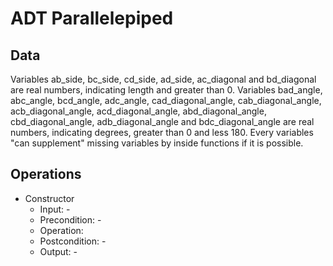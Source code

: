 # ADT Parallelepiped
## Data
Variables ab_side, bc_side, cd_side, ad_side, ac_diagonal and bd_diagonal are real numbers, indicating length and greater than 0. Variables bad_angle, abc_angle, bcd_angle, adc_angle, cad_diagonal_angle, cab_diagonal_angle, acb_diagonal_angle, acd_diagonal_angle, abd_diagonal_angle, cbd_diagonal_angle, adb_diagonal_angle and bdc_diagonal_angle are real numbers, indicating degrees, greater than 0 and less 180. Every variables "can supplement" missing variables by inside functions if it is possible.
## Operations
* Constructor
  * Input: -
  * Precondition: -
  * Operation:
  * Postcondition: -
  * Output: -
